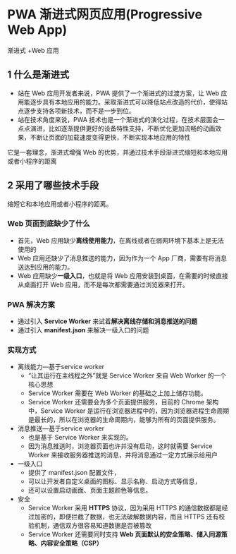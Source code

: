 # PWA 渐进式网页应用(Progressive Web App)

渐进式 +Web 应用

## 1 什么是渐进式

- 站在 Web 应用开发者来说，PWA 提供了一个渐进式的过渡方案，让 Web 应用能逐步具有本地应用的能力。采取渐进式可以降低站点改造的代价，使得站点逐步支持各项新技术，而不是一步到位。
- 站在技术角度来说，PWA 技术也是一个渐进式的演化过程，在技术层面会一点点演进，比如逐渐提供更好的设备特性支持，不断优化更加流畅的动画效果，不断让页面的加载速度变得更快，不断实现本地应用的特性

它是一套理念，渐进式增强 Web 的优势，并通过技术手段渐进式缩短和本地应用或者小程序的距离



## 2 采用了哪些技术手段

缩短它和本地应用或者小程序的距离。

### Web 页面到底缺少了什么

- 首先，Web 应用缺少**离线使用能力**，在离线或者在弱网环境下基本上是无法使用的
- Web 应用还缺少了消息推送的能力，因为作为一个 App 厂商，需要有将消息送达到应用的能力。
- Web 应用缺少**一级入口**，也就是将 Web 应用安装到桌面，在需要的时候直接从桌面打开 Web 应用，而不是每次都需要通过浏览器来打开。

### PWA 解决方案

- 通过引入 **Service Worker** 来试着**解决离线存储和消息推送的问题**
- 通过引入 **manifest.json** 来解决一级入口的问题

### 实现方式

- 离线能力—基于service worker
  - “让其运行在主线程之外”就是 Service Worker 来自 Web Worker 的一个核心思想
  - Service Worker 需要在 Web Worker 的基础之上加上储存功能。
  - Service Worker 还需要会为多个页面提供服务，目前的 Chrome 架构中，Service Worker 是运行在浏览器进程中的，因为浏览器进程生命周期是最长的，所以在浏览器的生命周期内，能够为所有的页面提供服务。
- 消息推送—基于service worker
  - 也是基于 Service Worker 来实现的。
  - 因为消息推送时，浏览器页面也许并没有启动，这时就需要 Service Worker 来接收服务器推送的消息，并将消息通过一定方式展示给用户
- 一级入口
  - 提供了 manifest.json 配置文件，
  - 可以让开发者自定义桌面的图标、显示名称、启动方式等信息，
  - 还可以设置启动画面、页面主题颜色等信息。
- 安全
  - Service Worker 采用 **HTTPS** 协议，因为采用 HTTPS 的通信数据都是经过加密的，即便拦截了数据，也无法破解数据内容，而且 HTTPS 还有校验机制，通信双方很容易知道数据是否被篡改
  - Service Worker 还需要同时支持 **Web 页面默认的安全策略、储入同源策略、内容安全策略（CSP）**















